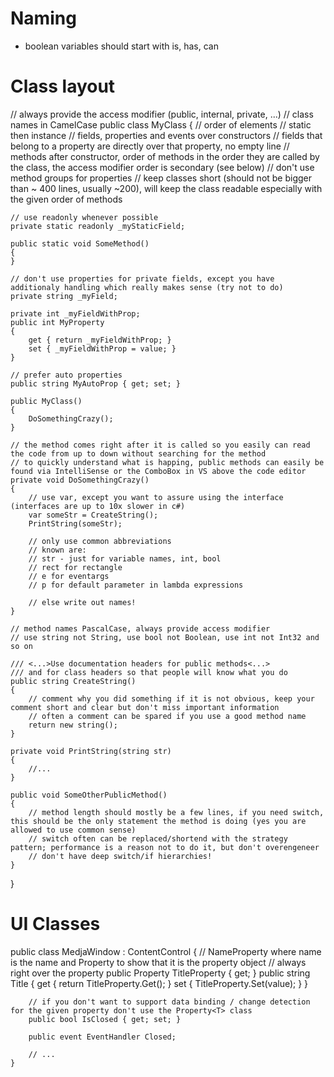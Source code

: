 # Naming

- boolean variables should start with is, has, can

# Class layout

// always provide the access modifier (public, internal, private, ...)
// class names in CamelCase
public class MyClass
{
	// order of elements
	// static then instance
	// fields, properties and events over constructors
	// fields that belong to a property are directly over that property, no empty line
	// methods after constructor, order of methods in the order they are called by the class, the access modifier order is secondary (see below)
	// don't use method groups for properties
	// keep classes short (should not be bigger than ~ 400 lines, usually ~200), will keep the class readable especially with the given order of methods
    
	// use readonly whenever possible
	private static readonly _myStaticField;

	public static void SomeMethod()
	{	
	}

	// don't use properties for private fields, except you have additionaly handling which really makes sense (try not to do)
	private string _myField;

	private int _myFieldWithProp;
	public int MyProperty
	{
		get { return _myFieldWithProp; }
		set { _myFieldWithProp = value; }
	}

	// prefer auto properties
	public string MyAutoProp { get; set; }

	public MyClass()
	{
		DoSomethingCrazy();
	}

	// the method comes right after it is called so you easily can read the code from up to down without searching for the method
	// to quickly understand what is happing, public methods can easily be found via IntelliSense or the ComboBox in VS above the code editor
	private void DoSomethingCrazy()
	{
	    // use var, except you want to assure using the interface (interfaces are up to 10x slower in c#)
		var someStr = CreateString();
		PrintString(someStr);

		// only use common abbreviations
		// known are:
		// str - just for variable names, int, bool
		// rect for rectangle
		// e for eventargs
		// p for default parameter in lambda expressions

		// else write out names!
	}

	// method names PascalCase, always provide access modifier
	// use string not String, use bool not Boolean, use int not Int32 and so on

	/// <...>Use documentation headers for public methods<...>
	/// and for class headers so that people will know what you do
	public string CreateString()
	{
		// comment why you did something if it is not obvious, keep your comment short and clear but don't miss important information
		// often a comment can be spared if you use a good method name
		return new string();
	}

	private void PrintString(string str)
	{
		//...
	}

	public void SomeOtherPublicMethod()
	{
		// method length should mostly be a few lines, if you need switch, this should be the only statement the method is doing (yes you are allowed to use common sense)
		// switch often can be replaced/shortend with the strategy pattern; performance is a reason not to do it, but don't overengeneer
		// don't have deep switch/if hierarchies!
	}
}

# UI Classes

public class MedjaWindow : ContentControl
    {
	    // NameProperty where name is the name and Property to show that it is the property object
		// always right over the property
        public Property<string> TitleProperty { get; }
        public string Title
        {
            get { return TitleProperty.Get(); }
            set { TitleProperty.Set(value); }
        }

		// if you don't want to support data binding / change detection for the given property don't use the Property<T> class
        public bool IsClosed { get; set; }

        public event EventHandler Closed;

        // ...
    }